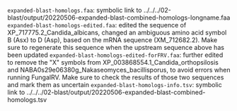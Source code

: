 `expanded-blast-homologs.faa`: symbolic link to ../../../02-blast/output/20220506-expanded-blast-combined-homologs-longname.faa
`expanded-blast-homologs-edited.faa`: edited the sequence of XP_717775.2_Candida_albicans, changed an ambiguous amino acid symbol B (Asx) to D (Asp), based on the mRNA sequence (XM_712682.2). Make sure to regenerate this sequence when the upstream sequence above has been updated
`expanded-blast-homologs-edited-forFRV.faa`: further edited to remove the "X" symbols from XP_003868554.1_Candida_orthopsilosis and NABA0s29e06380g_Nakaseomyces_bacillisporus, to avoid errors when running FungalRV. Make sure to check the results of those two sequences and mark them as uncertain
`expanded-blast-homologs-info.tsv`: symbolic link to ../../../02-blast/output/20220506-expanded-blast-combined-homologs.tsv

